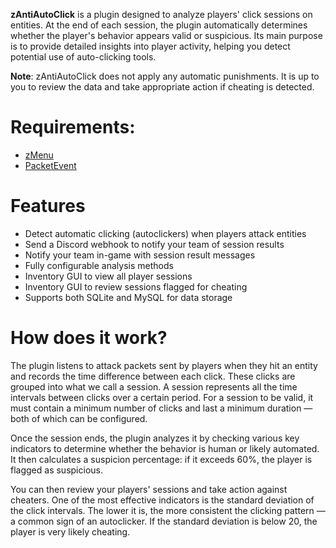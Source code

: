 **zAntiAutoClick** is a plugin designed to analyze players' click sessions on entities. At the end of each session, the plugin automatically determines whether the player's behavior appears valid or suspicious.
Its main purpose is to provide detailed insights into player activity, helping you detect potential use of auto-clicking tools.

**Note**: zAntiAutoClick does not apply any automatic punishments. It is up to you to review the data and take appropriate action if cheating is detected.

# Requirements:
- [zMenu](https://modrinth.com/plugin/zmenu)
- [PacketEvent](https://modrinth.com/plugin/packetevents)

# Features
- Detect automatic clicking (autoclickers) when players attack entities
- Send a Discord webhook to notify your team of session results
- Notify your team in-game with session result messages
- Fully configurable analysis methods
- Inventory GUI to view all player sessions
- Inventory GUI to review sessions flagged for cheating
- Supports both SQLite and MySQL for data storage

# How does it work?
The plugin listens to attack packets sent by players when they hit an entity and records the time difference between each click. These clicks are grouped into what we call a session. A session represents all the time intervals between clicks over a certain period. For a session to be valid, it must contain a minimum number of clicks and last a minimum duration — both of which can be configured.

Once the session ends, the plugin analyzes it by checking various key indicators to determine whether the behavior is human or likely automated. It then calculates a suspicion percentage: if it exceeds 60%, the player is flagged as suspicious.

You can then review your players' sessions and take action against cheaters.
One of the most effective indicators is the standard deviation of the click intervals. The lower it is, the more consistent the clicking pattern — a common sign of an autoclicker. If the standard deviation is below 20, the player is very likely cheating.